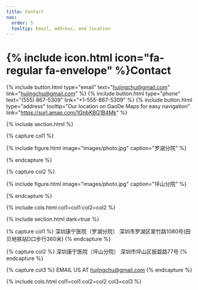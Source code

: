 ```yaml
---
title: Contact
nav:
  order: 5
  tooltip: Email, address, and location
---
```


# {% include icon.html icon="fa-regular fa-envelope" %}Contact



{%
  include button.html
  type="email"
  text="hujingchu@gmail.com"
  link="hujingchu@gmail.com"
%}
{%
  include button.html
  type="phone"
  text="(555) 867-5309"
  link="+1-555-867-5309"
%}
{%
  include button.html
  type="address"
  tooltip="Our location on GaoDe Maps for easy navigation"
  link="https://surl.amap.com/1GnbKBG1B4Mk"
%}

{% include section.html %}

{% capture col1 %}

{%
  include figure.html
  image="images/photo.jpg"
  caption="罗湖分院"
%}

{% endcapture %}

{% capture col2 %}

{%
  include figure.html
  image="images/photo.jpg"
  caption="坪山分院"
%}

{% endcapture %}

{% include cols.html col1=col1 col2=col2 %}

{% include section.html dark=true %}

{% capture col1 %}
深圳康宁医院（罗湖分院）
深圳市罗湖区翠竹路1080号(田贝地铁站D口步行360米)
{% endcapture %}

{% capture col2 %}
深圳康宁医院（坪山分院）
深圳市坪山区振碧路77号
{% endcapture %}

{% capture col3 %}
EMAIL US AT hujingchu@gmail.com
{% endcapture %}

{% include cols.html col1=col1 col2=col2 col3=col3 %}
